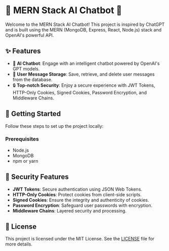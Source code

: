 # 🌟 MERN Stack AI Chatbot 🌟

Welcome to the MERN Stack AI Chatbot! This project is inspired by ChatGPT and is built using the MERN (MongoDB, Express, React, Node.js) stack and OpenAI's powerful API.

## ✨ Features

- 🤖 **AI Chatbot**: Engage with an intelligent chatbot powered by OpenAI's GPT models.
- 💬 **User Message Storage**: Save, retrieve, and delete user messages from the database.
- 🔒 **Top-notch Security**: Enjoy a secure experience with JWT Tokens, HTTP-Only Cookies, Signed Cookies, Password Encryption, and Middleware Chains.

## 🚀 Getting Started

Follow these steps to set up the project locally:

### Prerequisites

- Node.js
- MongoDB
- npm or yarn

## 🔐 Security Features

- **JWT Tokens**: Secure authentication using JSON Web Tokens.
- **HTTP-Only Cookies**: Protect cookies from client-side scripts.
- **Signed Cookies**: Ensure the integrity and authenticity of cookies.
- **Password Encryption**: Safeguard user passwords with encryption.
- **Middleware Chains**: Layered security and processing.

## 📄 License

This project is licensed under the MIT License. See the [LICENSE](LICENSE) file for more details.
